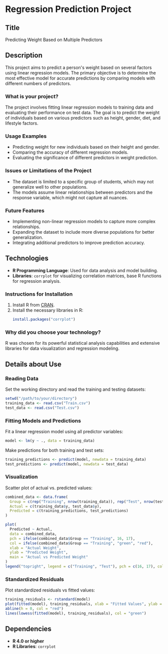 # Regression Prediction Project

## Title
Predicting Weight Based on Multiple Predictors

## Description
This project aims to predict a person's weight based on several factors using linear regression models. The primary objective is to determine the most effective model for accurate predictions by comparing models with different numbers of predictors.

### What is your project?
The project involves fitting linear regression models to training data and evaluating their performance on test data. The goal is to predict the weight of individuals based on various predictors such as height, gender, diet, and lifestyle factors.

### Usage Examples
- Predicting weight for new individuals based on their height and gender.
- Comparing the accuracy of different regression models.
- Evaluating the significance of different predictors in weight prediction.

### Issues or Limitations of the Project
- The dataset is limited to a specific group of students, which may not generalize well to other populations.
- The models assume linear relationships between predictors and the response variable, which might not capture all nuances.

### Future Features
- Implementing non-linear regression models to capture more complex relationships.
- Expanding the dataset to include more diverse populations for better generalization.
- Integrating additional predictors to improve prediction accuracy.

## Technologies
- **R Programming Language**: Used for data analysis and model building.
- **Libraries**: `corrplot` for visualizing correlation matrices, base R functions for regression analysis.

### Instructions for Installation
1. Install R from [CRAN](https://cran.r-project.org/).
2. Install the necessary libraries in R:
   ```R
   install.packages("corrplot")
   ```

### Why did you choose your technology?
R was chosen for its powerful statistical analysis capabilities and extensive libraries for data visualization and regression modeling.

## Details about Use

### Reading Data
Set the working directory and read the training and testing datasets:
```R
setwd("/path/to/your/directory")
training_data <- read.csv("Train.csv")
test_data <- read.csv("Test.csv")
```

### Fitting Models and Predictions
Fit a linear regression model using all predictor variables:
```R
model <- lm(y ~ ., data = training_data)
```

Make predictions for both training and test sets:
```R
training_predictions <- predict(model, newdata = training_data)
test_predictions <- predict(model, newdata = test_data)
```

### Visualization
Scatter plot of actual vs. predicted values:
```R
combined_data <- data.frame(
  Group = c(rep("Training", nrow(training_data)), rep("Test", nrow(test_data))),
  Actual = c(training_data$y, test_data$y),
  Predicted = c(training_predictions, test_predictions)
)

plot(
  Predicted ~ Actual,
  data = combined_data,
  pch = ifelse(combined_data$Group == "Training", 16, 17),
  col = ifelse(combined_data$Group == "Training", "green", "red"),
  xlab = "Actual Weight",
  ylab = "Predicted Weight",
  main = "Actual vs Predicted Weight"
)
legend("topright", legend = c("Training", "Test"), pch = c(16, 17), col = c("green", "red"))
```

### Standardized Residuals
Plot standardized residuals vs fitted values:
```R
training_residuals <- rstandard(model)
plot(fitted(model), training_residuals, xlab = "Fitted Values", ylab = "Standardized Residuals", main = "Standardized Residuals vs Fitted Values")
abline(h = 0, col = "red")
lines(lowess(fitted(model), training_residuals), col = "green")
```

## Dependencies
- **R 4.0 or higher**
- **R Libraries**: `corrplot`
